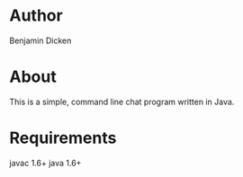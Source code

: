 
Author
========================
Benjamin Dicken

About
========================
This is a simple, command line chat program written in Java.

Requirements
========================
javac 1.6+
java 1.6+

